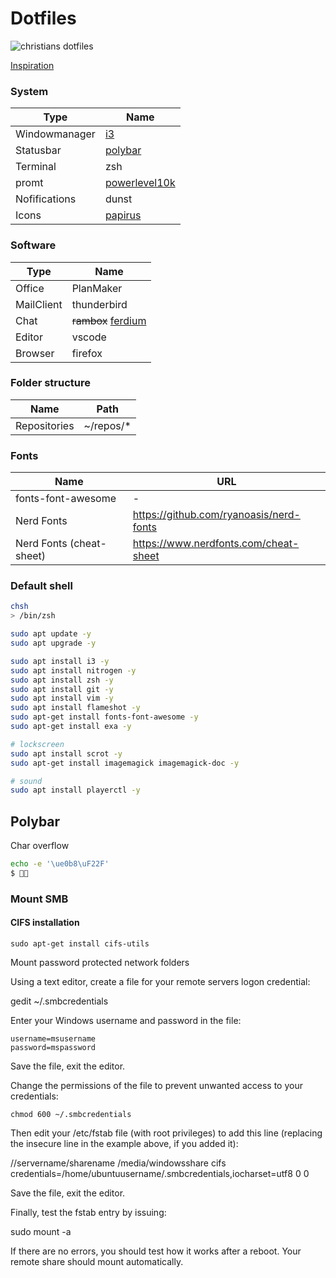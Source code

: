 # Dotfiles

<!--
![christians dotfiles](https://user-images.githubusercontent.com/40700226/216846332-8665a8a4-bbb9-4aef-b578-a5c8cff7a5b1.png)
-->

![christians dotfiles](https://user-images.githubusercontent.com/40700226/218064443-77c3eb08-90a8-48e2-8964-0d035964a7fd.png)

[Inspiration](https://shaky.sh/simple-dotfiles/)

### System

| Type          | Name                                                                    |
| ------------- | ----------------------------------------------------------------------- |
| Windowmanager | [i3](https://i3wm.org/)                                                 |
| Statusbar     | [polybar](https://github.com/polybar/polybar)                           |
| Terminal      | zsh                                                                     |
| promt         | [powerlevel10k](https://github.com/romkatv/powerlevel10k)               |
| Nofifications | dunst                                                                   |
| Icons         | [papirus](https://github.com/PapirusDevelopmentTeam/papirus-icon-theme) |

### Software

| Type       | Name                                               |
| ---------- | -------------------------------------------------- |
| Office     | PlanMaker                                          |
| MailClient | thunderbird                                        |
| Chat       | ~~rambox~~ [ferdium](https://ferdium.org/download) |
| Editor     | vscode                                             |
| Browser    | firefox                                            |

### Folder structure

| Name         | Path       |
| ------------ | ---------- |
| Repositories | ~/repos/\* |

### Fonts

| Name                     | URL                                     |
| ------------------------ | --------------------------------------- |
| fonts-font-awesome       | -                                       |
| Nerd Fonts               | https://github.com/ryanoasis/nerd-fonts |
| Nerd Fonts (cheat-sheet) | https://www.nerdfonts.com/cheat-sheet   |

### Default shell

```bash
chsh
> /bin/zsh
```

```bash
sudo apt update -y
sudo apt upgrade -y

sudo apt install i3 -y
sudo apt install nitrogen -y
sudo apt install zsh -y
sudo apt install git -y
sudo apt install vim -y
sudo apt install flameshot -y
sudo apt-get install fonts-font-awesome -y
sudo apt-get install exa -y

# lockscreen
sudo apt install scrot -y
sudo apt-get install imagemagick imagemagick-doc -y

# sound
sudo apt install playerctl -y
```

## Polybar

Char overflow

```bash
echo -e '\ue0b8\uF22F'
$ 
```

### Mount SMB

#### CIFS installation

`sudo apt-get install cifs-utils`


Mount password protected network folders

Using a text editor, create a file for your remote servers logon credential:

gedit ~/.smbcredentials

Enter your Windows username and password in the file:

```text
username=msusername
password=mspassword
```

Save the file, exit the editor.

Change the permissions of the file to prevent unwanted access to your credentials:

`chmod 600 ~/.smbcredentials`

Then edit your /etc/fstab file (with root privileges) to add this line (replacing the insecure line in the example above, if you added it):

//servername/sharename /media/windowsshare cifs credentials=/home/ubuntuusername/.smbcredentials,iocharset=utf8 0 0 

Save the file, exit the editor.

Finally, test the fstab entry by issuing:

sudo mount -a

If there are no errors, you should test how it works after a reboot. Your remote share should mount automatically. 
